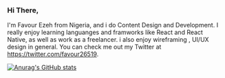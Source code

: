 ### Hi There,

I'm Favour Ezeh from Nigeria, and i do Content Design and Development. I really enjoy learning languanges and framworks like React and React Native, as well as work as a freelancer. i also enjoy wireframing , UI/UX design in general. You can check me out my Twitter at https://twitter.com/favour26519.

[![Anurag's GitHub stats](https://github-readme-stats.vercel.app/api?username=Favour-565)](https://github.com/anuraghazra/github-readme-stats)
